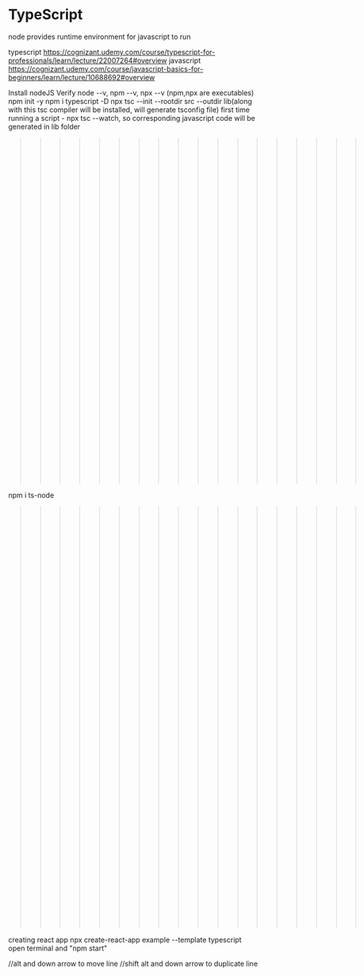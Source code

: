 # TypeScript

node provides runtime environment for javascript to run

typescript
https://cognizant.udemy.com/course/typescript-for-professionals/learn/lecture/22007264#overview
javascript
https://cognizant.udemy.com/course/javascript-basics-for-beginners/learn/lecture/10688692#overview

Install nodeJS
Verify node --v, npm --v, npx --v (npm,npx are executables)
npm init -y
npm i typescript -D
npx tsc --init --rootdir src --outdir lib(along with this tsc compiler will be installed, will generate tsconfig file)
first time running a script - npx tsc --watch, so corresponding javascript code will be generated in lib folder

> > > > > > > > > > > > > > > > > > > > > > then run js file using >> node lib/09-classes.js

npm i ts-node

> > > > > > > > > > > > > > > > > > > > > > directly to run an ts file >> npx ts-node src/09-classes.ts

creating react app
npx create-react-app example --template typescript
open terminal and "npm start"

//alt and down arrow to move line
//shift alt and down arrow to duplicate line
